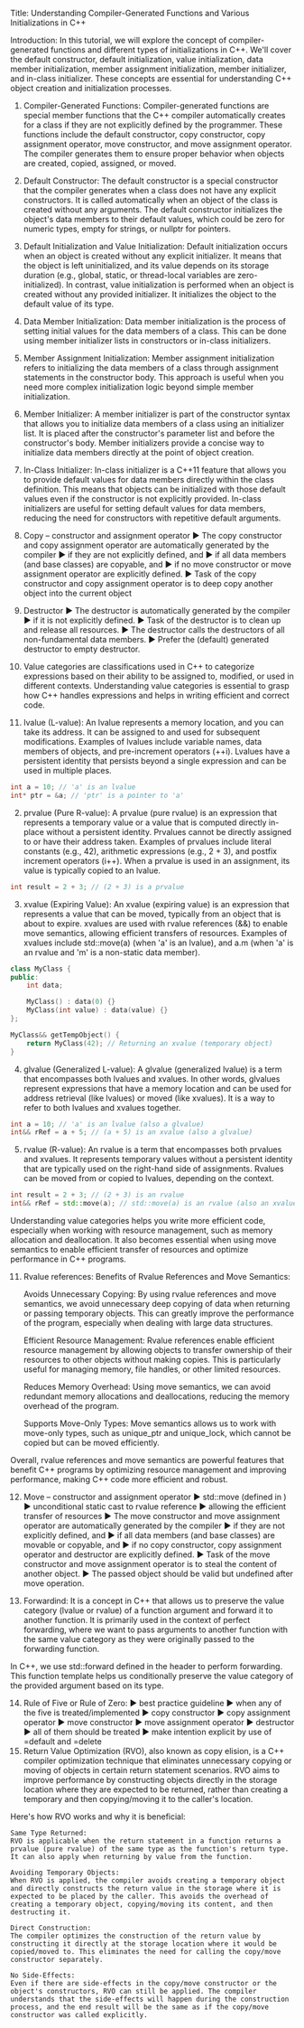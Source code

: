 Title: Understanding Compiler-Generated Functions and Various Initializations in C++

Introduction:
In this tutorial, we will explore the concept of compiler-generated functions and different types of initializations in C++. We'll cover the default constructor, default initialization, value initialization, data member initialization, member assignment initialization, member initializer, and in-class initializer. These concepts are essential for understanding C++ object creation and initialization processes.

1. Compiler-Generated Functions:
Compiler-generated functions are special member functions that the C++ compiler automatically creates for a class if they are not explicitly defined by the programmer. These functions include the default constructor, copy constructor, copy assignment operator, move constructor, and move assignment operator. The compiler generates them to ensure proper behavior when objects are created, copied, assigned, or moved.

2. Default Constructor:
The default constructor is a special constructor that the compiler generates when a class does not have any explicit constructors. It is called automatically when an object of the class is created without any arguments. The default constructor initializes the object's data members to their default values, which could be zero for numeric types, empty for strings, or nullptr for pointers.

3. Default Initialization and Value Initialization:
Default initialization occurs when an object is created without any explicit initializer. It means that the object is left uninitialized, and its value depends on its storage duration (e.g., global, static, or thread-local variables are zero-initialized). In contrast, value initialization is performed when an object is created without any provided initializer. It initializes the object to the default value of its type.

4. Data Member Initialization:
Data member initialization is the process of setting initial values for the data members of a class. This can be done using member initializer lists in constructors or in-class initializers.

5. Member Assignment Initialization:
Member assignment initialization refers to initializing the data members of a class through assignment statements in the constructor body. This approach is useful when you need more complex initialization logic beyond simple member initialization.

6. Member Initializer:
A member initializer is part of the constructor syntax that allows you to initialize data members of a class using an initializer list. It is placed after the constructor's parameter list and before the constructor's body. Member initializers provide a concise way to initialize data members directly at the point of object creation.

7. In-Class Initializer:
In-class initializer is a C++11 feature that allows you to provide default values for data members directly within the class definition. This means that objects can be initialized with those default values even if the constructor is not explicitly provided. In-class initializers are useful for setting default values for data members, reducing the need for constructors with repetitive default arguments.

8. Copy – constructor and assignment operator
▶ The copy constructor and copy assignment operator are automatically generated by the compiler
▶ if they are not explicitly defined, and
▶ if all data members (and base classes) are copyable, and
▶ if no move constructor or move assignment operator are explicitly defined.
▶ Task of the copy constructor and copy assignment operator is to deep copy another object into
the current object

9. Destructor
▶ The destructor is automatically generated by the compiler
▶ if it is not explicitly defined.
▶ Task of the destructor is to clean up and release all resources.
▶ The destructor calls the destructors of all non-fundamental data members.
▶ Prefer the (default) generated destructor to empty destructor.


10. Value categories are classifications used in C++ to categorize expressions based on their ability to be assigned to, modified, or used in different contexts. Understanding value categories is essential to grasp how C++ handles expressions and helps in writing efficient and correct code.

1. lvalue (L-value):
An lvalue represents a memory location, and you can take its address. It can be assigned to and used for subsequent modifications. Examples of lvalues include variable names, data members of objects, and pre-increment operators (++i). Lvalues have a persistent identity that persists beyond a single expression and can be used in multiple places.

```cpp
int a = 10; // 'a' is an lvalue
int* ptr = &a; // 'ptr' is a pointer to 'a'
```

2. prvalue (Pure R-value):
A prvalue (pure rvalue) is an expression that represents a temporary value or a value that is computed directly in-place without a persistent identity. Prvalues cannot be directly assigned to or have their address taken. Examples of prvalues include literal constants (e.g., 42), arithmetic expressions (e.g., 2 + 3), and postfix increment operators (i++). When a prvalue is used in an assignment, its value is typically copied to an lvalue.

```cpp
int result = 2 + 3; // (2 + 3) is a prvalue
```

3. xvalue (Expiring Value):
An xvalue (expiring value) is an expression that represents a value that can be moved, typically from an object that is about to expire. xvalues are used with rvalue references (&&) to enable move semantics, allowing efficient transfers of resources. Examples of xvalues include std::move(a) (when 'a' is an lvalue), and a.m (when 'a' is an rvalue and 'm' is a non-static data member).

```cpp
class MyClass {
public:
    int data;

    MyClass() : data(0) {}
    MyClass(int value) : data(value) {}
};

MyClass&& getTempObject() {
    return MyClass(42); // Returning an xvalue (temporary object)
}
```

4. glvalue (Generalized L-value):
A glvalue (generalized lvalue) is a term that encompasses both lvalues and xvalues. In other words, glvalues represent expressions that have a memory location and can be used for address retrieval (like lvalues) or moved (like xvalues). It is a way to refer to both lvalues and xvalues together.

```cpp
int a = 10; // 'a' is an lvalue (also a glvalue)
int&& rRef = a + 5; // (a + 5) is an xvalue (also a glvalue)
```

5. rvalue (R-value):
An rvalue is a term that encompasses both prvalues and xvalues. It represents temporary values without a persistent identity that are typically used on the right-hand side of assignments. Rvalues can be moved from or copied to lvalues, depending on the context.

```cpp
int result = 2 + 3; // (2 + 3) is an rvalue
int&& rRef = std::move(a); // std::move(a) is an rvalue (also an xvalue)
```

Understanding value categories helps you write more efficient code, especially when working with resource management, such as memory allocation and deallocation. It also becomes essential when using move semantics to enable efficient transfer of resources and optimize performance in C++ programs.

11. Rvalue references: Benefits of Rvalue References and Move Semantics:

    Avoids Unnecessary Copying: By using rvalue references and move semantics, we avoid unnecessary deep copying of data when returning or passing temporary objects. This can greatly improve the performance of the program, especially when dealing with large data structures.

    Efficient Resource Management: Rvalue references enable efficient resource management by allowing objects to transfer ownership of their resources to other objects without making copies. This is particularly useful for managing memory, file handles, or other limited resources.

    Reduces Memory Overhead: Using move semantics, we can avoid redundant memory allocations and deallocations, reducing the memory overhead of the program.

    Supports Move-Only Types: Move semantics allows us to work with move-only types, such as unique_ptr and unique_lock, which cannot be copied but can be moved efficiently.

Overall, rvalue references and move semantics are powerful features that benefit C++ programs by optimizing resource management and improving performance, making C++ code more efficient and robust.

12. Move – constructor and assignment operator
▶ std::move (defined in <utility>)
▶ unconditional static cast to rvalue reference
▶ allowing the efficient transfer of resources
▶ The move constructor and move assignment operator are automatically generated by the
compiler
▶ if they are not explicitly defined, and
▶ if all data members (and base classes) are movable or copyable, and
▶ if no copy constructor, copy assignment operator and destructor are explicitly defined.
▶ Task of the move constructor and move assignment operator is to steal the content of another
object.
▶ The passed object should be valid but undefined after move operation.

13. Forwardind: It is a concept in C++ that allows us to preserve the value category (lvalue or rvalue) of a function argument and forward it to another function. It is primarily used in the context of perfect forwarding, where we want to pass arguments to another function with the same value category as they were originally passed to the forwarding function.

In C++, we use std::forward<T> defined in the <utility> header to perform forwarding. This function template helps us conditionally preserve the value category of the provided argument based on its type.

14. Rule of Five or Rule of Zero:
▶ best practice guideline
▶ when any of the five is treated/implemented
▶ copy constructor
▶ copy assignment operator
▶ move constructor
▶ move assignment operator
▶ destructor
▶ all of them should be treated
▶ make intention explicit by use of =default and =delete
15. Return Value Optimization (RVO), also known as copy elision, is a C++ compiler optimization technique that eliminates unnecessary copying or moving of objects in certain return statement scenarios. RVO aims to improve performance by constructing objects directly in the storage location where they are expected to be returned, rather than creating a temporary and then copying/moving it to the caller's location.

Here's how RVO works and why it is beneficial:

    Same Type Returned:
    RVO is applicable when the return statement in a function returns a prvalue (pure rvalue) of the same type as the function's return type. It can also apply when returning by value from the function.

    Avoiding Temporary Objects:
    When RVO is applied, the compiler avoids creating a temporary object and directly constructs the return value in the storage where it is expected to be placed by the caller. This avoids the overhead of creating a temporary object, copying/moving its content, and then destructing it.

    Direct Construction:
    The compiler optimizes the construction of the return value by constructing it directly at the storage location where it would be copied/moved to. This eliminates the need for calling the copy/move constructor separately.

    No Side-Effects:
    Even if there are side-effects in the copy/move constructor or the object's constructors, RVO can still be applied. The compiler understands that the side-effects will happen during the construction process, and the end result will be the same as if the copy/move constructor was called explicitly.
